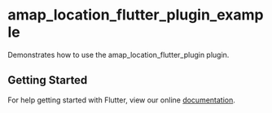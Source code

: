 # amap_location_flutter_plugin_example

Demonstrates how to use the amap_location_flutter_plugin plugin.

## Getting Started

For help getting started with Flutter, view our online
[documentation](https://flutter.io/).
